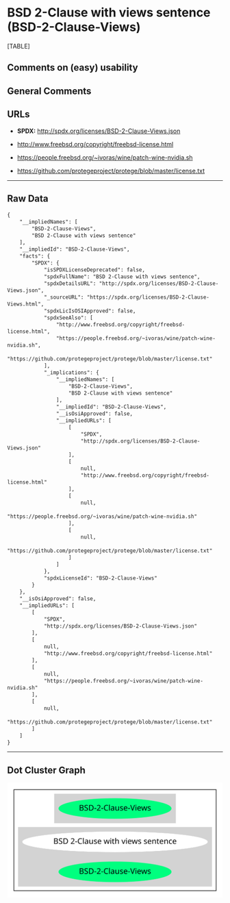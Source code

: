 BSD 2-Clause with views sentence (BSD-2-Clause-Views)
=====================================================

[TABLE]

Comments on (easy) usability
----------------------------

General Comments
----------------

URLs
----

-   **SPDX:** http://spdx.org/licenses/BSD-2-Clause-Views.json

-   http://www.freebsd.org/copyright/freebsd-license.html

-   https://people.freebsd.org/~ivoras/wine/patch-wine-nvidia.sh

-   https://github.com/protegeproject/protege/blob/master/license.txt

------------------------------------------------------------------------

Raw Data
--------

    {
        "__impliedNames": [
            "BSD-2-Clause-Views",
            "BSD 2-Clause with views sentence"
        ],
        "__impliedId": "BSD-2-Clause-Views",
        "facts": {
            "SPDX": {
                "isSPDXLicenseDeprecated": false,
                "spdxFullName": "BSD 2-Clause with views sentence",
                "spdxDetailsURL": "http://spdx.org/licenses/BSD-2-Clause-Views.json",
                "_sourceURL": "https://spdx.org/licenses/BSD-2-Clause-Views.html",
                "spdxLicIsOSIApproved": false,
                "spdxSeeAlso": [
                    "http://www.freebsd.org/copyright/freebsd-license.html",
                    "https://people.freebsd.org/~ivoras/wine/patch-wine-nvidia.sh",
                    "https://github.com/protegeproject/protege/blob/master/license.txt"
                ],
                "_implications": {
                    "__impliedNames": [
                        "BSD-2-Clause-Views",
                        "BSD 2-Clause with views sentence"
                    ],
                    "__impliedId": "BSD-2-Clause-Views",
                    "__isOsiApproved": false,
                    "__impliedURLs": [
                        [
                            "SPDX",
                            "http://spdx.org/licenses/BSD-2-Clause-Views.json"
                        ],
                        [
                            null,
                            "http://www.freebsd.org/copyright/freebsd-license.html"
                        ],
                        [
                            null,
                            "https://people.freebsd.org/~ivoras/wine/patch-wine-nvidia.sh"
                        ],
                        [
                            null,
                            "https://github.com/protegeproject/protege/blob/master/license.txt"
                        ]
                    ]
                },
                "spdxLicenseId": "BSD-2-Clause-Views"
            }
        },
        "__isOsiApproved": false,
        "__impliedURLs": [
            [
                "SPDX",
                "http://spdx.org/licenses/BSD-2-Clause-Views.json"
            ],
            [
                null,
                "http://www.freebsd.org/copyright/freebsd-license.html"
            ],
            [
                null,
                "https://people.freebsd.org/~ivoras/wine/patch-wine-nvidia.sh"
            ],
            [
                null,
                "https://github.com/protegeproject/protege/blob/master/license.txt"
            ]
        ]
    }

------------------------------------------------------------------------

Dot Cluster Graph
-----------------

![](../dot/BSD-2-Clause-Views.svg "dot")